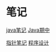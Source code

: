 # 笔记 
[java笔记](Java笔记.md)            [Java期中](java期中考试.md)

[指针笔记](指针.md)            [程序设计](程序设计.md)